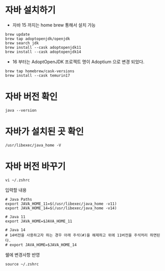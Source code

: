 # 자바 설치하기
- 자바 15 까지는 home brew 통해서 설치 가능
```
brew update
brew tap adoptopenjdk/openjdk
brew search jdk
brew install --cask adoptopenjdk11
brew install --cask adoptopenjdk14
```

- 16 부터는 AdoptOpenJDK 프로젝트 명이 Adoptium 으로 변경 되었다.
```
brew tap homebrew/cask-versions
brew install --cask temurin17
```

# 자바 버전 확인 
``` shell
java --version
```

# 자바가 설치된 곳 확인
``` shell
/usr/libexec/java_home -V
```

# 자바 버전 바꾸기
``` shell
vi ~/.zshrc
```

입력할 내용
``` shell
# Java Paths
export JAVA_HOME_11=$(/usr/libexec/java_home -v11)
export JAVA_HOME_14=$(/usr/libexec/java_home -v14)

# Java 11
export JAVA_HOME=$JAVA_HOME_11

# Java 14
# 14버전을 사용하고자 하는 경우 아래 주석(#)을 해제하고 위에 11버전을 주석처리 하면된다.
# export JAVA_HOME=$JAVA_HOME_14
```

쉘에 변경사항 반영
```
source ~/.zshrc
```


